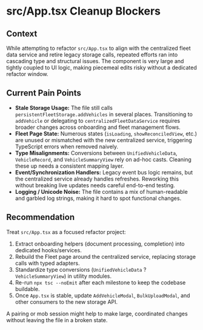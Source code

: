 # src/App.tsx Cleanup Blockers

## Context
While attempting to refactor `src/App.tsx` to align with the centralized fleet data service and retire legacy storage calls, repeated efforts ran into cascading type and structural issues. The component is very large and tightly coupled to UI logic, making piecemeal edits risky without a dedicated refactor window.

## Current Pain Points
- **Stale Storage Usage:** The file still calls `persistentFleetStorage.addVehicles` in several places. Transitioning to `addVehicle` or delegating to `centralizedFleetDataService` requires broader changes across onboarding and fleet management flows.
- **Fleet Page State:** Numerous states (`isLoading`, `showReconciledView`, etc.) are unused or mismatched with the new centralized service, triggering TypeScript errors when removed naively.
- **Type Misalignments:** Conversions between `UnifiedVehicleData`, `VehicleRecord`, and `VehicleSummaryView` rely on ad-hoc casts. Cleaning these up needs a consistent mapping layer.
- **Event/Synchronization Handlers:** Legacy event bus logic remains, but the centralized service already handles refreshes. Reworking this without breaking live updates needs careful end-to-end testing.
- **Logging / Unicode Noise:** The file contains a mix of human-readable and garbled log strings, making it hard to spot functional changes.

## Recommendation
Treat `src/App.tsx` as a focused refactor project:
1. Extract onboarding helpers (document processing, completion) into dedicated hooks/services.
2. Rebuild the Fleet page around the centralized service, replacing storage calls with typed adapters.
3. Standardize type conversions (`UnifiedVehicleData` ? `VehicleSummaryView`) in utility modules.
4. Re-run `npx tsc --noEmit` after each milestone to keep the codebase buildable.
5. Once `App.tsx` is stable, update `AddVehicleModal`, `BulkUploadModal`, and other consumers to the new storage API.

A pairing or mob session might help to make large, coordinated changes without leaving the file in a broken state.
